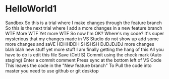 # HelloWorld1
Sandbox
So this is a trial where I make changes through the feature branch
So this is the next trial where I add a more changes in a new feature branch
WTF
More WTF
Yet more WTF
So now I'm OK?
Where's my code?
It's super mysterious that my changes made in VS Studio do not show up
add some more changes and saVE
HDHHDDH
SHSHSH
DJDJDJDJ
more changes
blah blah
new stuff
yet more stuff
I am finally getting the hang of this
All you have to do is edit this file
Save (Cntl S)
Commit using the check mark (Auto staging)
Enter a commit comment
Press sync at the bottom left of VS Code
This leaves the code in the "New feature branch"
To Pull the code into master you need to use github or git desktop
